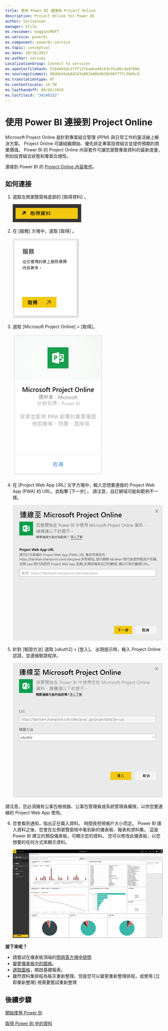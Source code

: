```yaml
---
title: 使用 Power BI 連接到 Project Online
description: Project Online for Power BI
author: SarinaJoan
manager: kfile
ms.reviewer: maggiesMSFT
ms.service: powerbi
ms.component: powerbi-service
ms.topic: conceptual
ms.date: 10/16/2017
ms.author: sarinas
LocalizationGroup: Connect to services
ms.openlocfilehash: 52bd4b5dc27ff127eadea49cb3e761d6cda4788d
ms.sourcegitcommit: 80d6b45eb84243e801b60b9038b9bff77c30d5c8
ms.translationtype: HT
ms.contentlocale: zh-TW
ms.lasthandoff: 06/04/2018
ms.locfileid: "34249152"
---
```

# <a name="connect-to-project-online-with-power-bi"></a>使用 Power BI 連接到 Project Online
Microsoft Project Online 是針對專案組合管理 (PPM) 與日常工作的靈活線上解決方案。 Project Online 可讓組織開始、優先排定專案投資組合並提供預期的商業價值。 Power BI 的 Project Online 內容套件可讓您瀏覽專案資料的最新度量，例如投資組合狀態和專案合規性。

連接到 Power BI 的 [Project Online 內容套件](https://app.powerbi.com/getdata/services/project-online)。

## <a name="how-to-connect"></a>如何連接
1. 選取左側瀏覽窗格底部的 [取得資料]  。
   
    ![](media/service-connect-to-project-online/getdata.png)
2. 在 [服務]  方塊中，選取 [取得] 。
   
   ![](media/service-connect-to-project-online/services.png)
3. 選取 [Microsoft Project Online] \> [取得]。
   
   ![](media/service-connect-to-project-online/mproject.png)
4. 在 [Project Web App URL]  文字方塊中，輸入您想要連接的 Project Web App (PWA) 的 URL，並點擊 [下一步] 。 請注意，自訂網域可能和範例不一樣。
   
    ![](media/service-connect-to-project-online/params.png)
5. 針對 [驗證方法] 選取 [oAuth2] \> [登入]。 出現提示時，輸入 Project Online 認證，並遵循驗證程序。
   
    ![](media/service-connect-to-project-online/creds.png)
    
請注意，您必須擁有公事包檢視器、公事包管理員或系統管理員權限，以供您要連線的 Project Web App 使用。

6. 您會看到通知，指出正在載入資料。 時間長短視帳戶大小而定。 Power BI 匯入資料之後，您會在左側瀏覽窗格中看到新的儀表板、報表和資料集。 這是 Power BI 建立的預設儀表板，可顯示您的資料。 您可以修改此儀表板，以您想要的任何方式來顯示資料。
   
   ![](media/service-connect-to-project-online/dashboard2.png)

**接下來呢？**

* 請嘗試在儀表板頂端的[問與答方塊中提問](power-bi-q-and-a.md)
* [變更儀表板中的圖格](service-dashboard-edit-tile.md)。
* [選取圖格](service-dashboard-tiles.md)，開啟基礎報表。
* 雖然資料集排程為每天重新整理，但是您可以變更重新整理排程，或使用 [立即重新整理] 視需要嘗試重新整理

## <a name="next-steps"></a>後續步驟
[開始使用 Power BI](service-get-started.md)

[取得 Power BI 中的資料](service-get-data.md)

